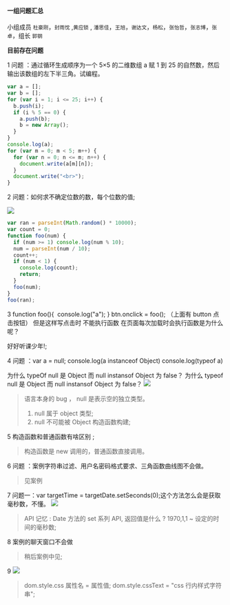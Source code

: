 #### 一组问题汇总

小组成员 `杜豪刚`，`封雨忱` ,`黄应锁` , `潘思佳`，`王旭`，`谢达文`，`杨松`，`张怡哲`，`张志博`，`张卓`，组长 `郭钢`

**目前存在问题**

1 问题 ：通过循环生成顺序为一个 5×5 的二维数组 a 赋 1 到 25 的自然数，然后输出该数组的左下半三角。试编程。

```javascript
var a = [];
var b = [];
for (var i = 1; i <= 25; i++) {
  b.push(i);
  if (i % 5 == 0) {
    a.push(b);
    b = new Array();
  }
}
console.log(a);
for (var m = 0; m < 5; m++) {
  for (var n = 0; n <= m; n++) {
    document.write(a[m][n]);
  }
  document.write("<br>");
}
```

2 问题：如何求不确定位数的数，每个位数的值;

![](https://upload-images.jianshu.io/upload_images/18300474-81df65f268b3eb9f.png?imageMogr2/auto-orient/strip%7CimageView2/2/w/1240)

```javascript
var ran = parseInt(Math.random() * 10000);
var count = 0;
function foo(num) {
  if (num >= 1) console.log(num % 10);
  num = parseInt(num / 10);
  count++;
  if (num < 1) {
    console.log(count);
    return;
  }
  foo(num);
}
foo(ran);
```

3 function foo(){
​ console.log("a");
}
btn.onclick = foo();
（上面有 button 点击按钮） 但是这样写点击时 不能执行函数 在页面每次加载时会执行函数是为什么呢？

好好听课少年!;

4 问题 ：var a = null;
console.log(a instanceof Object)
console.log(typeof a)

为什么 typeOf null 是 Object 而 null instansof Object 为 false？
为什么 typeof null 是 Object 而 null instansof Object 为 false？
![](https://upload-images.jianshu.io/upload_images/18300474-e809b1b293e29163.png?imageMogr2/auto-orient/strip%7CimageView2/2/w/1240)

> 语言本身的 bug ， null 是表示空的独立类型。
>
> 1. null 属于 object 类型;
> 2. null 不可能被 Object 构造函数构建;

5 构造函数和普通函数有啥区别 ;

> 构造函数是 new 调用的，普通函数直接调用。

6 问题 ：案例字符串过滤、用户名密码格式要求、三角函数曲线图不会做。

> 见案例

7 问题一：var targetTime = targetDate.setSeconds(0);这个方法怎么会是获取毫秒数，不懂。
![](https://upload-images.jianshu.io/upload_images/18300474-34a9170ac971381b.png?imageMogr2/auto-orient/strip%7CimageView2/2/w/1240)

> API 记忆 :
> Date 方法的 set 系列 API, 返回值是什么 ?
> 1970,1,1 ~ 设定的时间的毫秒数;

8 案例的聊天窗口不会做

> 稍后案例中见;

9 ![](https://upload-images.jianshu.io/upload_images/18300474-6a4addceb599c247.png?imageMogr2/auto-orient/strip%7CimageView2/2/w/1240)

> dom.style.css 属性名 = 属性值;
> dom.style.cssText = "css 行内样式字符串";
